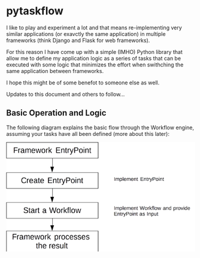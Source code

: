 # pytaskflow

I like to play and experiment a lot and that means re-implementing very similar applications (or exavctly the same application) in multiple frameworks (think Django and Flask for web frameworks).

For this reason I have come up with a simple (IMHO) Python library that allow me to define my application logic as a series of tasks that can be executed with some logic that minimizes the effort when swithching the same application between frameworks.

I hope this might be of some benefot to someone else as well.

Updates to this document and others to follow...

## Basic Operation and Logic

The following diagram explains the basic flow through the Workflow engine, assuming your tasks have all been defined (more about this later):

![Diagram 1](https://github.com/nicc777/pytaskflow/blob/master/docs/diagram_01.png)